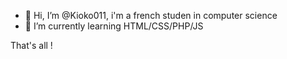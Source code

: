 - 👋 Hi, I’m @Kioko011, i'm a french studen in computer science
- 🌱 I’m currently learning HTML/CSS/PHP/JS

That's all !
